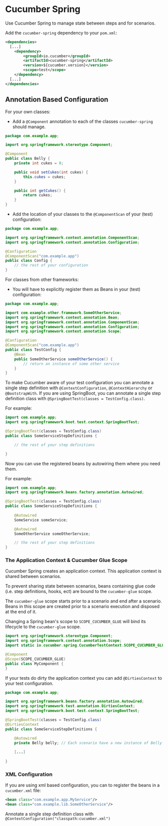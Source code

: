 Cucumber Spring
===============

Use Cucumber Spring to manage state between steps and for scenarios.

Add the `cucumber-spring` dependency to your `pom.xml`:

```xml
<dependencies>
  [...]
    <dependency>
        <groupId>io.cucumber</groupId>
        <artifactId>cucumber-spring</artifactId>
        <version>${cucumber.version}</version>
        <scope>test</scope>
    </dependency>
  [...]
</dependencies>
```

## Annotation Based Configuration

For your own classes:

* Add a `@Component` annotation to each of the classes `cucumber-spring` should
manage.
```java
package com.example.app;

import org.springframework.stereotype.Component;

@Component
public class Belly {
    private int cukes = 0;

    public void setCukes(int cukes) {
        this.cukes = cukes;
    }

    public int getCukes() {
        return cukes;
    }
}
```
* Add the location of your classes to the `@ComponentScan` of your (test)
configuration:

```java
package com.example.app;

import org.springframework.context.annotation.ComponentScan;
import org.springframework.context.annotation.Configuration;

@Configuration
@ComponentScan("com.example.app")
public class Config {
    // the rest of your configuration
}
```

For classes from other frameworks:

* You will have to explicitly register them as Beans in your (test) configuration:

```java
package com.example.app;

import com.example.other.framework.SomeOtherService;
import org.springframework.context.annotation.Bean;
import org.springframework.context.annotation.ComponentScan;
import org.springframework.context.annotation.Configuration;
import org.springframework.context.annotation.Scope;

@Configuration
@ComponentScan("com.example.app")
public class TestConfig {
    @Bean
    public SomeOtherService someOtherService() {
        // return an instance of some other service
    }
}
```

To make Cucumber aware of your test configuration you can annotate a single step
definition with `@ContextConfiguration`, `@ContextHierarchy` or
`@BootstrapWith`. If you are using SpringBoot, you can annotate a single step
definition class with `@SpringBootTest(classes = TestConfig.class)`.

For example:
```java
import com.example.app;
import org.springframework.boot.test.context.SpringBootTest;

@SpringBootTest(classes = TestConfig.class)
public class SomeServiceStepDefinitions {

    // the rest of your step definitions

}
```

Now you can use the registered beans by autowiring them where you need them.

For example:
```java
import com.example.app;
import org.springframework.beans.factory.annotation.Autowired;

@SpringBootTest(classes = TestConfig.class)
public class SomeServiceStepDefinitions {
    
    @Autowired
    SomeService someService;

    @Autowired
    SomeOtherService someOtherService;

    // the rest of your step definitions
}
```

### The Application Context & Cucumber Glue Scope

Cucumber Spring creates an application context. This application context is
shared between scenarios.

To prevent sharing state between scenarios, beans containing glue code
(i.e. step definitions, hooks, ect) are bound to the `cucumber-glue` scope.

The `cucumber-glue` scope starts prior to a scenario and end after a scenario.
Beans in this scope are created prior to a scenario execution and disposed at
the end of it.

Changing a Spring bean's scope to `SCOPE_CUCUMBER_GLUE` will bind its lifecycle
to the `cucumber-glue` scope.

```java
import org.springframework.stereotype.Component;
import org.springframework.context.annotation.Scope;
import static io.cucumber.spring.CucumberTestContext.SCOPE_CUCUMBER_GLUE;

@Component
@Scope(SCOPE_CUCUMBER_GLUE)
public class MyComponent {
}
```

If your tests do dirty the application context you can add `@DirtiesContext` to 
your test configuration.

```java
package com.example.app;

import org.springframework.beans.factory.annotation.Autowired;
import org.springframework.test.annotation.DirtiesContext;
import org.springframework.boot.test.context.SpringBootTest;

@SpringBootTest(classes = TestConfig.class)
@DirtiesContext
public class SomeServiceStepDefinitions {

    @Autowired
    private Belly belly; // Each scenario have a new instance of Belly
    
    [...]
    
}
```

### XML Configuration

If you are using xml based configuration, you can to register the beans in a
`cucumber.xml` file:

```xml
<bean class="com.example.app.MyService"/>
<bean class="com.example.lib.SomeOtherService"/>
```

Annotate a single step definition class with 
`@ContextConfiguration("classpath:cucumber.xml")`

